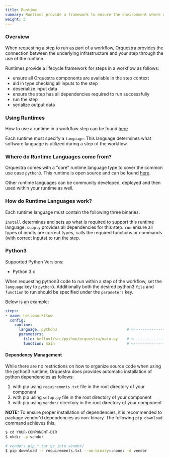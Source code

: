 ```yaml
---
title: Runtime
summary: Runtimes provide a framework to ensure the environment where a step runs is consistent
weight: 3
---
```


### Overview
When requesting a step to run as part of a workflow, Orquestra provides the connection between the underlying infrastructure and your step through the use of the runtime.

Runtimes provide a lifecycle framework for steps in a workflow as follows:
- ensure all Orquestra components are available in the step context
- aid in type checking all inputs to the step
- deserialize input data
- ensure the step has all dependencies required to run successfully
- run the step
- serialize output data

### Using Runtimes
How to use a runtime in a workflow step can be found [here](../quantum-engine/steps/#runtime) 

Each runtime must specify a `language`. This language determines what software language is utilized during a step of the workflow.

### Where do Runtime Languages come from?

Orquestra comes with a "core" runtime language type to cover the common use case `python3`. This runtime is open source and can be found [here](https://github.com/zapatacomputing/python3-runtime).

Other runtime languages can be community developed, deployed and then used within your runtime as well.

### How do Runtime Languages work?

Each runtime language must contain the following three binaries:

`install` determines and sets up what is required to support this runtime language.
`supply` provides all dependencies for this step.
`run` ensure all types of inputs are correct types, calls the required functions or commands (with correct inputs) to run the step.

### Python3

Supported Python Versions:
* Python 3.x

When requesting python3 code to run within a step of the workflow, set the `language` key to `python3`.
Additionally both the desired python3 `file` and `function` to run should be specified under the `parameters` key.

Below is an example:

```yaml
steps:
- name: helloworkflow
  config:
    runtime:
      language: python3                               # <-----------------
      parameters:
        file: hellov1/src/python/orquestra/main.py    # <-----------------
        function: main                                # <-----------------
```

#### Dependency Management
While there are no restrictions on how to organize source code when using the python3 runtime, Orquestra does provides automatic installation of python dependencies as follows:

1. with pip using `requirements.txt` file in the root directory of your component
1. with pip using `setup.py` file in the root directory of your component
1. with pip using `vendor/` directory in the root directory of your component

**NOTE:**
To ensure proper installation of dependencies, it is recommended to package vendor'd dependencies as non-binary. The following `pip download` command achieves this.

```sh
$ cd YOUR-COMPONENT-DIR
$ mkdir -p vendor

# vendors pip *.tar.gz into vendor/
$ pip download -r requirements.txt --no-binary=:none: -d vendor
```
